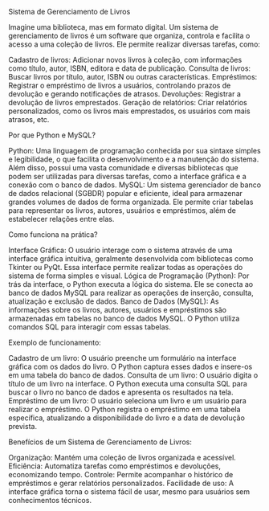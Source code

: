 Sistema de Gerenciamento de Livros

Imagine uma biblioteca, mas em formato digital. Um sistema de gerenciamento de livros é um software que organiza, controla e facilita o acesso a uma coleção de livros. Ele permite realizar diversas tarefas, como:

Cadastro de livros: Adicionar novos livros à coleção, com informações como título, autor, ISBN, editora e data de publicação.
Consulta de livros: Buscar livros por título, autor, ISBN ou outras características.
Empréstimos: Registrar o empréstimo de livros a usuários, controlando prazos de devolução e gerando notificações de atrasos.
Devoluções: Registrar a devolução de livros emprestados.
Geração de relatórios: Criar relatórios personalizados, como os livros mais emprestados, os usuários com mais atrasos, etc.

Por que Python e MySQL?

Python: Uma linguagem de programação conhecida por sua sintaxe simples e legibilidade, o que facilita o desenvolvimento e a manutenção do sistema. Além disso, possui uma vasta comunidade e diversas bibliotecas que podem ser utilizadas para diversas tarefas, como a interface gráfica e a conexão com o banco de dados.
MySQL: Um sistema gerenciador de banco de dados relacional (SGBDR) popular e eficiente, ideal para armazenar grandes volumes de dados de forma organizada. Ele permite criar tabelas para representar os livros, autores, usuários e empréstimos, além de estabelecer relações entre elas.

Como funciona na prática?

Interface Gráfica: O usuário interage com o sistema através de uma interface gráfica intuitiva, geralmente desenvolvida com bibliotecas como Tkinter ou PyQt. Essa interface permite realizar todas as operações do sistema de forma simples e visual.
Lógica de Programação (Python): Por trás da interface, o Python executa a lógica do sistema. Ele se conecta ao banco de dados MySQL para realizar as operações de inserção, consulta, atualização e exclusão de dados.
Banco de Dados (MySQL): As informações sobre os livros, autores, usuários e empréstimos são armazenadas em tabelas no banco de dados MySQL. O Python utiliza comandos SQL para interagir com essas tabelas.

Exemplo de funcionamento:

Cadastro de um livro: O usuário preenche um formulário na interface gráfica com os dados do livro. O Python captura esses dados e insere-os em uma tabela do banco de dados.
Consulta de um livro: O usuário digita o título de um livro na interface. O Python executa uma consulta SQL para buscar o livro no banco de dados e apresenta os resultados na tela.
Empréstimo de um livro: O usuário seleciona um livro e um usuário para realizar o empréstimo. O Python registra o empréstimo em uma tabela específica, atualizando a disponibilidade do livro e a data de devolução prevista.

Benefícios de um Sistema de Gerenciamento de Livros:

Organização: Mantém uma coleção de livros organizada e acessível.
Eficiência: Automatiza tarefas como empréstimos e devoluções, economizando tempo.
Controle: Permite acompanhar o histórico de empréstimos e gerar relatórios personalizados.
Facilidade de uso: A interface gráfica torna o sistema fácil de usar, mesmo para usuários sem conhecimentos técnicos.
